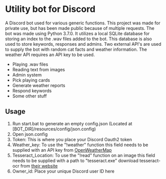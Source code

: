 <h1> Utility bot for Discord </h1>

A Discord bot used for various generic functions. This project was made for private use, but has been made public because of multiple requests. The bot was made using Python 3.7.0. It utilizes a local SQLite database for storing an index to the .wav files added to the bot. This database is also used to store keywords, responses and admins. Two external API's are used to supply the bot with random cat facts and weather information. The weather API requires an API key to be used.

<ul>
  <li>Playing .wav files</li>
  <li>Reading text from images</li>
  <li>Admin system</li>
  <li>Pick playing cards</li>
  <li>Generate weather reports</li>
  <li>Respond keywords</li>
  <li>Some other stuff</li>
 </ul>


<h2> Usage </h2>

<ol>
  <li>Run start.bat to generate an empty config.json (Located at [BOT_DIR]/resources/config/json.config)</li>
  <li>Open json.config</li>
  <li>Token: This is where you place your Discord Oauth2 token<lo/>
  <li>Weather_key: To use the "!weather" function this field needs to be supplied with an API key from <a href=https://openweathermap.org/api>OpenWeatherMap</a></li>
  <li>Tesseract_Location: To use the "!read" function on an image this field needs to be supplied with a path to "tesseract.exe" download tesseract-ocr from <a href=https://tesseract-ocr.github.io/tessdoc/Home.html>their website</a></li>
  <li>Owner_id: Place your unique Discord user ID here</li>
</ol>
